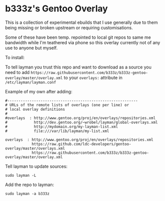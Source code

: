 b333z's Gentoo Overlay
==================

This is a collection of experimental ebuilds that I use generally due to them being missing or broken upstream or requiring customisations. 

Some of these have been temp. repointed to local git repos to same me bandwidth while I'm teathered via phone so this overlay currently not of any use to anyone but myself.

To install:

To tell layman you trust this repo and want to download as a source you need to add ```https://raw.githubusercontent.com/b333z/b333z-gentoo-overlay/master/overlay.xml``` to your ```overlays:``` attribute in ```/etc/layman/layman.conf``` 

Example of my own after adding:
```
#-----------------------------------------------------------
# URLs of the remote lists of overlays (one per line) or
# local overlay definitions
#
#overlays  : http://www.gentoo.org/proj/en/overlays/repositories.xml
#            http://dev.gentoo.org/~wrobel/layman/global-overlays.xml
#            http://mydomain.org/my-layman-list.xml
#            file:///var/lib/layman/my-list.xml

overlays  : http://www.gentoo.org/proj/en/overlays/repositories.xml
            https://raw.github.com/ldc-developers/gentoo-overlay/master/overlays.xml
            https://raw.githubusercontent.com/b333z/b333z-gentoo-overlay/master/overlay.xml
```

Tell layman to update sources:

```sudo layman -L```

Add the repo to layman:

```sudo layman -a b333z```

